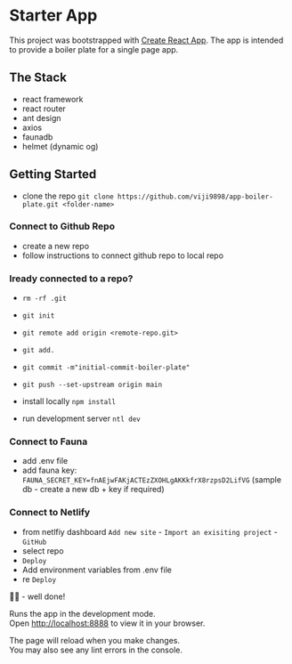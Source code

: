 # Starter App

This project was bootstrapped with [Create React App](https://github.com/facebook/create-react-app).
The app is intended to provide a boiler plate for a single page app.

## The Stack

- react framework
- react router
- ant design
- axios
- faunadb
- helmet (dynamic og)

## Getting Started

- clone the repo
  `git clone https://github.com/viji9898/app-boiler-plate.git <folder-name>`

### Connect to Github Repo

- create a new repo
- follow instructions to connect github repo to local repo

### lready connected to a repo?

- `rm -rf .git`
- `git init`
- `git remote add origin <remote-repo.git>`
- `git add.`
- `git commit -m"initial-commit-boiler-plate"`
- `git push --set-upstream origin main`

- install locally
  `npm install`

- run development server
  `ntl dev`

### Connect to Fauna

- add .env file
- add fauna key: `FAUNA_SECRET_KEY=fnAEjwFAKjACTEzZXOHLgAKKkfrX8rzpsD2LifVG` (sample db - create a new db + key if required)

### Connect to Netlify

- from netlfiy dashboard `Add new site` - `Import an exisiting project` - `GitHub`
- select repo
- `Deploy`
- Add environment variables from .env file
- re `Deploy`

👍🏾 - well done!

Runs the app in the development mode.\
Open [http://localhost:8888](http://localhost:8888) to view it in your browser.

The page will reload when you make changes.\
You may also see any lint errors in the console.
